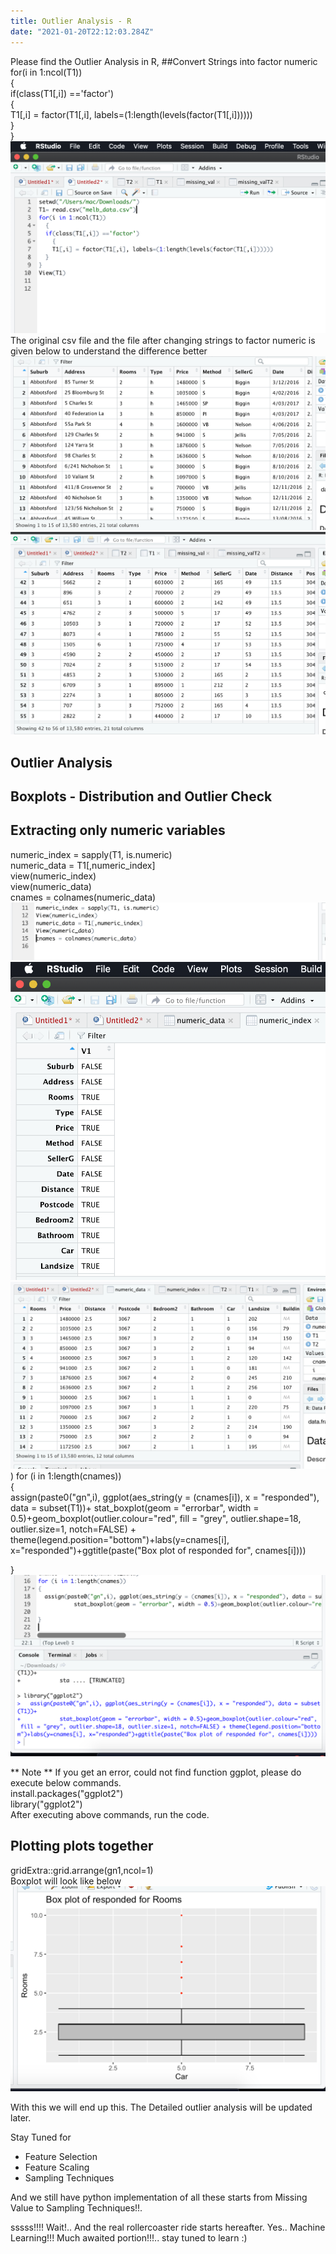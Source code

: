 ```yaml
---
title: Outlier Analysis - R
date: "2021-01-20T22:12:03.284Z"
---
```


Please find the Outlier Analysis in R,
##Convert Strings into factor numeric
for(i in 1:ncol(T1))   
  {   
  if(class(T1[,i]) =='factor')   
    {   
    T1[,i] = factor(T1[,i], labels=(1:length(levels(factor(T1[,i])))))   
  }   
}    
![](./p1.png)
The original csv file and the file after changing strings to factor numeric is given below to understand the difference better
![](./p2.png)  ![](./p3.png)

## Outlier Analysis
## Boxplots - Distribution and Outlier Check   
## Extracting only numeric variables  
numeric_index = sapply(T1, is.numeric)   
numeric_data = T1[,numeric_index]   
view(numeric_index)     
view(numeric_data)     
cnames = colnames(numeric_data)    
![](./p4.png)   ![](./p5.png)
![](./p6.png)    )
for (i in 1:length(cnames))  
{   
  assign(paste0("gn",i), ggplot(aes_string(y = (cnames[i]), x = "responded"), data = subset(T1))+
           stat_boxplot(geom = "errorbar", width = 0.5)+geom_boxplot(outlier.colour="red", fill = "grey", outlier.shape=18, outlier.size=1, notch=FALSE) + theme(legend.position="bottom")+labs(y=cnames[i], x="responded")+ggtitle(paste("Box plot of responded for", cnames[i])))  
  
}   
![](./p7.png)

** Note ** 
If you get an error, could not find function ggplot, please do execute below commands.  
install.packages("ggplot2")  
library("ggplot2")  
After executing above commands, run the code.
## Plotting plots together
gridExtra::grid.arrange(gn1,ncol=1)    
Boxplot will look like below  
![](./p8.png)  

With this we will end up this. The Detailed outlier analysis will be updated later. 

Stay Tuned for 
- Feature Selection
- Feature Scaling
- Sampling Techniques
  
And we still have python implementation of all these starts from Missing Value to Sampling Techniques!!.

sssss!!!! Wait!.. And the real rollercoaster ride starts hereafter. Yes.. Machine Learning!!! Much awaited portion!!!.. stay tuned to learn :) 